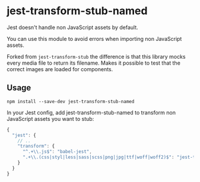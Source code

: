 # jest-transform-stub-named

Jest doesn't handle non JavaScript assets by default.

You can use this module to avoid errors when importing non JavaScript assets.

Forked from `jest-transform-stub` the difference is that this library mocks every media file to return its filename. Makes it possible to test that the correct images are loaded for components.

## Usage

```shell
npm install --save-dev jest-transform-stub-named
```

In your Jest config, add jest-transform-stub-named to transform non JavaScript assets you want to stub:

```js
{
  "jest": {
    // ..
    "transform": {
      "^.+\\.js$": "babel-jest",
      ".+\\.(css|styl|less|sass|scss|png|jpg|ttf|woff|woff2)$": "jest-transform-stub-named"
    }
  }
}
```
